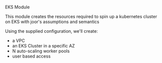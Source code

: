 EKS Module

This module creates the resources required to spin up a kubernetes cluster on
EKS with joor's assumptions and semantics

Using the supplied configuration, we'll create:
- a VPC
- an EKS Cluster in a specific AZ
- N auto-scaling worker pools
- user based access
